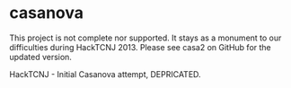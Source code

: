 casanova
========
This project is not complete nor supported.  It stays as a monument to our difficulties during HackTCNJ 2013.  Please see casa2 on GitHub for the updated version.


HackTCNJ - Initial Casanova attempt, DEPRICATED.
